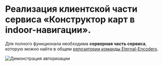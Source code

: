 # Реализация клиентской части сервиса «Конструктор карт в indoor-навигации».

Для полного функционала необходима <b>серверная часть сервиса</b>, которую можно найти в общем [репозитории команды Eternal-Encoders](https://github.com/Eternal-Encoders).

![Демонстрация авторизации](https://downloader.disk.yandex.ru/preview/12fc43287ebfe6333d6a8b0c25d148ac891cc44682b38ccb68b5f07473bb629e/687ba078/BdOJokwjg9-6zJLlgWmmZqtDWlUJq3XGNFFSjQuaEGcinwbE4B17kryTZp3xKKS_W9-xD9wQmeyYI_0fJ9jLWw%3D%3D?uid=0&filename=constructor_renderer.png&disposition=inline&hash=&limit=0&content_type=image%2Fpng&owner_uid=0&tknv=v3&size=2048x2048 "Демонстрация вёрстки")
